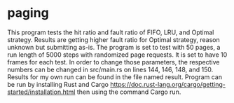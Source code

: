 # paging

This program tests the hit ratio and fault ratio of FIFO, LRU, and Optimal strategy. Results are getting higher fault ratio for Optimal strategy, reason unknown but submitting as-is. The program is set to test with 50 pages, a run length of 5000 steps with randomized page requests. It is set to have 10 frames for each test. In order to change those parameters, the respective numbers can be changed in src/main.rs on lines 144, 146, 148, and 150. Results for my own run can be found in the file named result. Program can be run by installing Rust and Cargo https://doc.rust-lang.org/cargo/getting-started/installation.html then using the command Cargo run.
